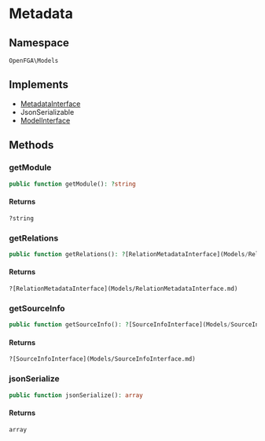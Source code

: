 # Metadata


## Namespace
`OpenFGA\Models`

## Implements
* [MetadataInterface](Models/MetadataInterface.md)
* JsonSerializable
* [ModelInterface](Models/ModelInterface.md)

## Methods
### getModule

```php
public function getModule(): ?string
```



#### Returns
`?string` 

### getRelations

```php
public function getRelations(): ?[RelationMetadataInterface](Models/RelationMetadataInterface.md)
```



#### Returns
`?[RelationMetadataInterface](Models/RelationMetadataInterface.md)` 

### getSourceInfo

```php
public function getSourceInfo(): ?[SourceInfoInterface](Models/SourceInfoInterface.md)
```



#### Returns
`?[SourceInfoInterface](Models/SourceInfoInterface.md)` 

### jsonSerialize

```php
public function jsonSerialize(): array
```



#### Returns
`array` 

